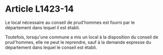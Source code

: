 # Article L1423-14

Le local nécessaire au conseil de prud'hommes est fourni par le département dans lequel il est établi.

Toutefois, lorsqu'une commune a mis un local à la disposition du conseil de prud'hommes, elle ne peut le reprendre, sauf à la demande expresse du département dans lequel le conseil est établi.